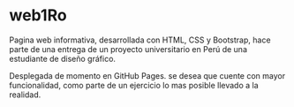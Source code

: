 # web1Ro

Pagina web informativa, desarrollada con HTML, CSS y Bootstrap, hace parte de una entrega de un proyecto universitario en Perú de una estudiante de diseño
gráfico.

Desplegada de momento en GitHub Pages.
se desea que cuente con mayor funcionalidad, como parte de un ejercicio lo mas posible llevado a la realidad.
